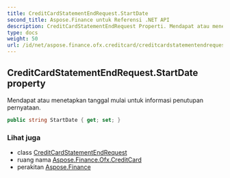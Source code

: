 ```yaml
---
title: CreditCardStatementEndRequest.StartDate
second_title: Aspose.Finance untuk Referensi .NET API
description: CreditCardStatementEndRequest Properti. Mendapat atau menetapkan tanggal mulai untuk informasi penutupan pernyataan.
type: docs
weight: 50
url: /id/net/aspose.finance.ofx.creditcard/creditcardstatementendrequest/startdate/
---
```

## CreditCardStatementEndRequest.StartDate property

Mendapat atau menetapkan tanggal mulai untuk informasi penutupan pernyataan.

```csharp
public string StartDate { get; set; }
```

### Lihat juga

* class [CreditCardStatementEndRequest](../)
* ruang nama [Aspose.Finance.Ofx.CreditCard](../../creditcardstatementendrequest/)
* perakitan [Aspose.Finance](../../../)


